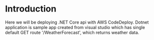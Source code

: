 # Introduction
Here we will be deploying .NET Core api with AWS CodeDeploy. Dotnet application is sample app created from visual studio which has single default GET route '/WeatherForecast', which returns weather data.


